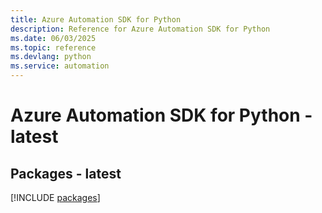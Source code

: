 ```yaml
---
title: Azure Automation SDK for Python
description: Reference for Azure Automation SDK for Python
ms.date: 06/03/2025
ms.topic: reference
ms.devlang: python
ms.service: automation
---
```

# Azure Automation SDK for Python - latest
## Packages - latest
[!INCLUDE [packages](automation-index.md)]